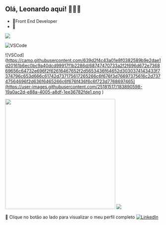 ## Olá, Leonardo aqui! 👩🏾‍🚀

- 🔭Front End Developer
- 💬
<img src="width=60em https://user-images.githubusercontent.com/107955919/227744385-fbe59419-65cd-4657-8bc6-de1483daded9.png">

![VSCode](https://camo.githubusercontent.com/639d2f4c43a01e8f0382589b9e2dae1d20161b6ec0bc9a40dcd99917f1b2286d/68747470733a2f2f696d672e736869656c64732e696f2f62616467652f2d5653436f64652d3030374143433f7374796c653d666c61742d737175617265266c6f676f3d76697375616c2d73747564696f2d636f6465266c6f676f436f6c6f723d7768697465)

![VSCod](https://camo.githubusercontent.com/639d2f4c43a01e8f0382589b9e2dae1d20161b6ec0bc9a40dcd99917f1b2286d/68747470733a2f2f696d672e736869656c64732e696f2f62616467652f2d5653436f64652d3030374143433f7374796c653d666c61742d737175617265266c6f676f3d76697375616c2d73747564696f2d636f6465266c6f676f436f6c6f723d7768697465](https://user-images.githubusercontent.com/25181517/183890598-19a0ac2d-e88a-4005-a8df-1ee36782fde1.png
)


<div align="left">
    <img width="355px" src="https://github-readme-stats.vercel.app/api/top-langs/?username=LeonardoPires2&layout=compact&theme=github_dark"/>
    <img src="https://github-readme-stats.vercel.app/api?username=LeonardoPires2&theme=github_dark&hide_rank=true"/>
</div>

🔗 Clique no botão ao lado para visualizar o meu perfil completo <a href="https://www.linkedin.com/in/leonardo-carvalho-pires/"><img src="https://img.shields.io/badge/LinkedIn-%230077B5.svg?&style=flat-square&logo=linkedin&logoColor=white" alt="LinkedIn"> </a>

